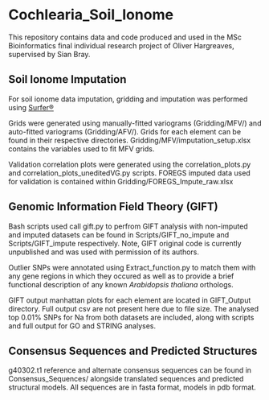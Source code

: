 # Cochlearia_Soil_Ionome
This repository contains data and code produced and used in the MSc Bioinformatics final individual research project of Oliver Hargreaves, supervised by Sian Bray. 

## Soil Ionome Imputation
For soil ionome data imputation, gridding and imputation was performed using [Surfer®](https://www.goldensoftware.com/products/surfer)

Grids were generated using manually-fitted variograms (Gridding/MFV/) and auto-fitted variograms (Gridding/AFV/). Grids for each element can be found in their respective directories. Gridding/MFV/imputation_setup.xlsx contains the variables used to fit MFV grids.


Validation correlation plots were generated using the correlation_plots.py and correlation_plots_uneditedVG.py scripts. FOREGS imputed data used for validation is contained within Gridding/FOREGS_Impute_raw.xlsx

## Genomic Information Field Theory (GIFT)
Bash scripts used call gift.py to perfrom GIFT analysis with non-imputed and imputed datasets can be found in Scripts/GIFT_no_impute and Scripts/GIFT_impute respectively. Note, GIFT original code is currently unpublished and was used with permission of its authors.

Outlier SNPs were annotated using Extract_function.py to match them with any gene regions in which they occured as well as to provide a brief functional description of any known *Arabidopsis thaliana* orthologs.

GIFT output manhattan plots for each element are located in GIFT_Output directory. Full output csv are not present here due to file size. The analysed top 0.01% SNPs for Na from both datasets are included, along with scripts and full output for GO and STRING analyses.

## Consensus Sequences and Predicted Structures
g40302.t1 reference and alternate consensus sequences can be found in Consensus_Sequences/ alongside translated sequences and predicted structural models. All sequences are in fasta format, models in pdb format.
